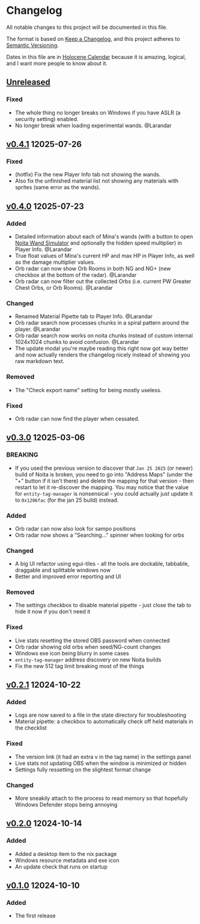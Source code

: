 # Changelog

All notable changes to this project will be documented in this file.

The format is based on [Keep a Changelog], and this project adheres to [Semantic Versioning].

Dates in this file are in [Holocene Calendar] because it is amazing, logical, and I want more people to know about it.

## [Unreleased]

### Fixed
  - The whole thing no longer breaks on Windows if you have ASLR (a security setting) enabled.
  - No longer break when loading experimental wands. @Larandar

## [v0.4.1] 12025-07-26

### Fixed
  - (hotfix) Fix the new Player Info tab not showing the wands.
  - Also fix the unfinished material list not showing any materials with sprites (same error as the wands).

## [v0.4.0] 12025-07-23

### Added
  - Detailed information about each of Mina's wands (with a button to open [Noita Wand Simulator](https://noita-wand-simulator.salinecitrine.com) and optionally the hidden speed multiplier) in Player Info. @Larandar
  - True float values of Mina's current HP and max HP in Player Info, as well as the damage multiplier values.
  - Orb radar can now show Orb Rooms in both NG and NG+ (new checkbox at the bottom of the radar). @Larandar
  - Orb radar can now filter out the collected Orbs (i.e. current PW Greater Chest Orbs, or Orb Rooms). @Larandar

### Changed
  - Renamed Material Pipette tab to Player Info. @Larandar
  - Orb radar search now processes chunks in a spiral pattern around the player. @Larandar
  - Orb radar search now works on noita chunks instead of custom internal 1024x1024 chunks to avoid confusion. @Larandar
  - The update modal you're maybe reading this right now got way better and now actually renders the changelog nicely instead of showing you raw markdown text.

### Removed
  - The "Check export name" setting for being mostly useless.

### Fixed
  - Orb radar can now find the player when cessated.

## [v0.3.0] 12025-03-06

### BREAKING
  - If you used the previous version to discover that `Jan 25 2025` (or newer) build of Noita is broken, you need to go into "Address Maps" (under the "+" button if it isn't there) and delete the mapping for that version - then restart to let it re-discover the mapping. You may notice that the value for `entity-tag-manager` is nonsensical - you could actually just update it to `0x1206fac` (for the jan 25 build) instead.

### Added
  - Orb radar can now also look for sampo positions
  - Orb radar now shows a "Searching..." spinner when looking for orbs

### Changed
  - A big UI refactor using egui-tiles - all the tools are dockable, tabbable, draggable and splittable windows now
  - Better and improved error reporting and UI

### Removed
  - The settings checkbox to disable material pipette - just close the tab to hide it now if you don't need it

### Fixed
  - Live stats resetting the stored OBS password when connected
  - Orb radar showing old orbs when seed/NG-count changes
  - Windows exe icon being blurry in some cases
  - `entity-tag-manager` address discovery on new Noita builds
  - Fix the new 512 tag limit breaking most of the things

## [v0.2.1] 12024-10-22

### Added
  - Logs are now saved to a file in the state directory for troubleshooting
  - Material pipette: a checkbox to automatically check off held materials in the checklist

### Fixed
  - The version link (it had an extra v in the tag name) in the settings panel
  - Live stats not updating OBS when the window is minimized or hidden
  - Settings fully ressetting on the slightest format change

### Changed
  - More sneakily attach to the process to read memory so that hopefully Windows Defender stops being annoying

## [v0.2.0] 12024-10-14

### Added
  - Added a desktop item to the nix package
  - Windows resource metadata and exe icon
  - An update check that runs on startup

## [v0.1.0] 12024-10-10

### Added
  - The first release

[unreleased]: https://github.com/necauqua/noita-utility-box/compare/v0.4.1...HEAD
[v0.4.1]: https://github.com/necauqua/noita-utility-box/releases/tag/v0.4.1
[v0.4.0]: https://github.com/necauqua/noita-utility-box/releases/tag/v0.4.0
[v0.3.0]: https://github.com/necauqua/noita-utility-box/releases/tag/v0.3.0
[v0.2.1]: https://github.com/necauqua/noita-utility-box/releases/tag/v0.2.1
[v0.2.0]: https://github.com/necauqua/noita-utility-box/releases/tag/v0.2.0
[v0.1.0]: https://github.com/necauqua/noita-utility-box/releases/tag/v0.1.0

[Keep a Changelog]: https://keepachangelog.com/en/1.1.0/ "Keep a Changelog"
[Semantic Versioning]: https://semver.org/spec/v2.0.0.html "Semantic Versioning"
[Holocene Calendar]: https://en.wikipedia.org/wiki/Holocene_calendar "Holocene Calendar"
